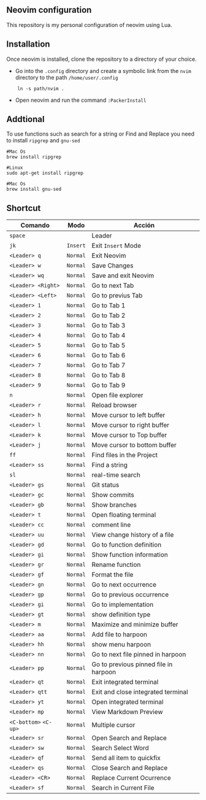 ## Neovim configuration

This repository is my personal configuration of neovim using Lua.

## Installation

Once neovim is installed, clone the repository to a directory of your choice.

- Go into the `.config` directory and create a symbolic link from the `nvim` directory to the path `/home/user/.config`
```shell
    ln -s path/nvim .
```
- Open neovim and run the command `:PackerInstall`

## Addtional
To use functions such as search for a string or Find and Replace you need to install `ripgrep` and `gnu-sed`
```Shell
#Mac Os
brew install ripgrep

#Linux
sudo apt-get install ripgrep

```

```Shell
#Mac Os
brew install gnu-sed

```
## Shortcut


| Comando               | Modo     | Acción                                   | 
| --------------------- | -------- | ---------------------------------------- | 
| `space`               |          | Leader                                   | 
| `jk`                  | `Insert` | Exit `Insert` Mode                       | 
| `<Leader> q`          | `Normal` | Exit Neovim                              | 
| `<Leader> w`          | `Normal` | Save Changes                             | 
| `<Leader> wq`         | `Normal` | Save and exit Neovim                     |
| `<Leader> <Right>`    | `Normal` | Go to next Tab                           |
| `<Leader> <Left>`     | `Normal` | Go to previus Tab                        |
| `<Leader> 1`          | `Normal` | Go to Tab 1                              |
| `<Leader> 2`          | `Normal` | Go to Tab 2                              |
| `<Leader> 3`          | `Normal` | Go to Tab 3                              |
| `<Leader> 4`          | `Normal` | Go to Tab 4                              |
| `<Leader> 5`          | `Normal` | Go to Tab 5                              |
| `<Leader> 6`          | `Normal` | Go to Tab 6                              |
| `<Leader> 7`          | `Normal` | Go to Tab 7                              |
| `<Leader> 8`          | `Normal` | Go to Tab 8                              |
| `<Leader> 9`          | `Normal` | Go to Tab 9                              |
| `n`                   | `Normal` | Open file explorer                       |
| `<Leader> r`          | `Normal` | Reload browser                           |
| `<Leader> h`          | `Normal` | Move cursor to left buffer               |
| `<Leader> l`          | `Normal` | Move cursor to right buffer              |
| `<Leader> k`          | `Normal` | Move cursor to Top buffer                |
| `<Leader> j`          | `Normal` | Move cursor to bottom buffer             |
| `ff`                  | `Normal` | Find files in the Project                |
| `<Leader> ss`         | `Normal` | Find a string                            |
| `sl`                  | `Normal` | real-time search                         |
| `<Leader> gs`         | `Normal` | Git status                               |
| `<Leader> gc`         | `Normal` | Show commits                             |
| `<Leader> gb`         | `Normal` | Show branches                            |
| `<Leader> t`          | `Normal` | Open floating terminal                   |
| `<Leader> cc`         | `Normal` | comment line                             |
| `<Leader> uu`         | `Normal` | View change history of a file            |
| `<Leader> gd`         | `Normal` | Go to function definition                |
| `<Leader> gi`         | `Normal` | Show function information                |
| `<Leader> gr`         | `Normal` | Rename function                          |
| `<Leader> gf`         | `Normal` | Format the file                          |
| `<Leader> gn`         | `Normal` | Go to next occurrence                    |
| `<Leader> gp`         | `Normal` | Go to previous occurrence                |
| `<Leader> gi`         | `Normal` | Go to implementation                     |
| `<Leader> gt`         | `Normal` | show definition type                     |
| `<Leader> m`          | `Normal` | Maximize and minimize buffer             |
| `<Leader> aa`         | `Normal` | Add file to harpoon                      |
| `<Leader> hh`         | `Normal` | show menu harpoon                        |
| `<Leader> nn`         | `Normal` | Go to next file pinned in harpoon        |
| `<Leader> pp`         | `Normal` | Go to previous pinned file in harpoon    |
| `<Leader> qt`         | `Normal` | Exit integrated terminal                 |
| `<Leader> qtt`        | `Normal` | Exit and close integrated terminal       |
| `<Leader> yt`         | `Normal` | Open integrated terminal                 |
| `<Leader> mp`         | `Normal` | View Markdown Preview                    |
| `<C-bottom>` `<C-up>` | `Normal` | Multiple cursor                          |
| `<Leader> sr`         | `Normal` | Open Search and Replace                  |
| `<Leader> sw`         | `Normal` | Search Select Word                       |
| `<Leader> qf`         | `Normal` | Send all item to quickfix                |
| `<Leader> qs`         | `Normal` | Close Search and Replace                 |
| `<Leader> <CR>`       | `Normal` | Replace Current Ocurrence                |
| `<Leader> sf`         | `Normal` | Search in Current File                   |


